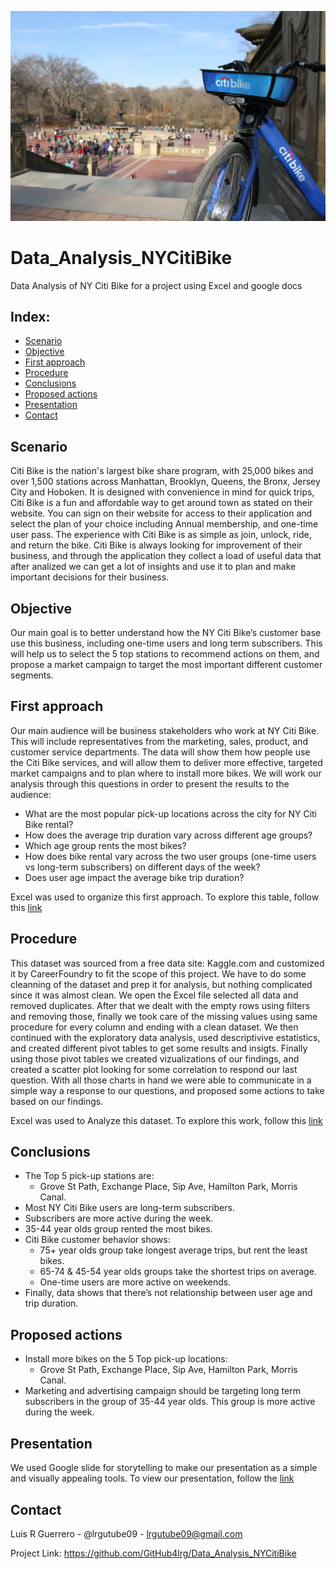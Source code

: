 ![citibike Image](images/CityBike.png)
# Data_Analysis_NYCitiBike
Data Analysis of NY Citi Bike for a project using Excel and google docs

## Index:

- [Scenario](#scenario)
- [Objective](#objective)
- [First approach](#first-approach)
- [Procedure](#procedure)
-	[Conclusions](#conclusions)
-	[Proposed actions](#proposed-actions)
- [Presentation](#presentation)
-	[Contact](#contact) 

## Scenario

Citi Bike is the nation's largest bike share program, with 25,000 bikes and over 1,500 stations across Manhattan, Brooklyn, Queens, the Bronx, Jersey City and Hoboken. It is designed with convenience in mind for quick trips, Citi Bike is a fun and affordable way to get around town as stated on their website. You can sign on their website for access to their application and select the plan of your choice including Annual membership, and one-time user pass. The experience with Citi Bike is as simple as join, unlock, ride, and return the bike.
Citi Bike is always looking for improvement of their business, and through the application they collect a load of useful data that after analized we can get a lot of insights and use it to plan and make important decisions for their business.

## Objective

Our main goal is to better understand how the NY Citi Bike’s customer base use this business, including one-time users and long term subscribers. 
This will help us to select the 5 top stations to recommend actions on them, and propose a market campaign to target the most important different customer segments.

## First approach

Our main audience will be business stakeholders who work at NY Citi Bike. This will include representatives from the marketing, sales, product, and customer service departments. The data will show them how people use the Citi Bike services, and will allow them to deliver more effective, targeted market campaigns and to plan where to install more bikes.
We will work our analysis through this questions in order to present the results to the audience:
- What are the most popular pick-up locations across the city for NY Citi Bike rental?
- How does the average trip duration vary across different age groups?
- Which age group rents the most bikes?
- How does bike rental vary across the two user groups (one-time users vs long-term subscribers) on different days of the week?
- Does user age impact the average bike trip duration?

Excel was used to organize this first approach. To explore this table, follow this [link](https://docs.google.com/spreadsheets/d/1oqWlSLKPg0_O1UY6g2VYYs94ZONzoD-4xBjYpxisGH4/edit?usp=sharing)

## Procedure

This dataset was sourced from a free data site: Kaggle.com and customized it by CareerFoundry to fit the scope of this project. We have to do some cleanning of the  dataset and prep it for analysis, but nothing complicated since it was almost clean. We open the Excel file selected all data and removed duplicates. After that we dealt with the empty rows using filters and removing those, finally we took care of the missing values using same procedure for every column and ending with a clean dataset.
We then continued with the exploratory data analysis, used descriptivive estatistics, and created different pivot tables to get some results and insigts.
Finally using those pivot tables we created vizualizations of our findings, and created a scatter plot looking for some correlation to respond our last question.
With all those charts in hand we were able to communicate in a simple way a response to our questions, and proposed some actions to take based on our findings.

Excel was used to Analyze this dataset. To explore this work, follow this [link](https://docs.google.com/spreadsheets/d/1uePgXJGjckMsCYl1p4EpJ7I4j5tmK-QWfv_zjBSfyXQ/edit?usp=sharing)

## Conclusions

- The Top 5 pick-up stations are:
  - Grove St Path, Exchange Place, Sip Ave, Hamilton Park, Morris Canal.
- Most NY Citi Bike users are long-term subscribers.
- Subscribers are more active during the week.
- 35-44 year olds group rented the most bikes.
- Citi Bike customer behavior shows:
  - 75+ year olds group take longest average trips, but rent the least bikes.
  - 65-74 & 45-54 year olds groups take the shortest trips on average.
  - One-time users are more active on weekends.
- Finally, data shows that there’s not relationship between user age and trip duration.

## Proposed actions

- Install more bikes on the 5 Top pick-up locations:
  - Grove St Path, Exchange Place, Sip Ave, Hamilton Park, Morris Canal.
- Marketing and advertising campaign should be targeting long term subscribers in the group of 35-44 year olds. This group is more active during the week.

## Presentation

We used Google slide for storytelling to make our presentation as a simple and visually appealing tools. To view our presentation, follow the [link](https://docs.google.com/presentation/d/e/2PACX-1vTYuAAVZBK1Rs_pM58I5RIR6EOsiDE4bvHZYJy5jqeX6qOa4IVr849QJKhuNG6c2gWHRyHhnepLYG_G/pub?start=true&loop=false&delayms=3000)

## Contact

Luis R Guerrero - @lrgutube09 - lrgutube09@gmail.com

Project Link: https://github.com/GitHub4lrg/Data_Analysis_NYCitiBike
